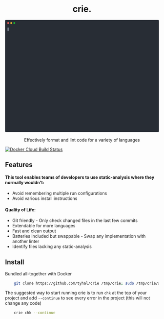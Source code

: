 <h1 align="center">
    crie.
</h1>
<p align="center">
    <img src="https://raw.githubusercontent.com/tyhal/crie/master/doc/demo.svg?sanitize=true" width="572" alt="crie cli demo">
</p>
<p align="center">
    Effectively format and lint code for a variety of languages
</p>

[![Docker Cloud Build Status](https://img.shields.io/docker/cloud/build/tyhal/crie.svg)](https://hub.docker.com/r/tyhal/crie)

## Features

#### This tool enables teams of developers to use static-analysis where they normally wouldn't:

*   Avoid remembering multiple run configurations
*   Avoid various install instructions

#### Quality of Life:

*   Git friendly - Only check changed files in the last few commits
*   Extendable for more languages
*   Fast and clean output
*   Batteries included but swappable - Swap any implementation with another linter
*   Identify files lacking any static-analysis

## Install

Bundled all-together with Docker

```bash
    git clone https://github.com/tyhal/crie /tmp/crie; sudo /tmp/crie/script/crie install
```

The suggested way to start running crie is to run `chk` at the top of your project and add `--continue` to see every error in the project (this will not change any code)

```bash
    crie chk --continue
```
